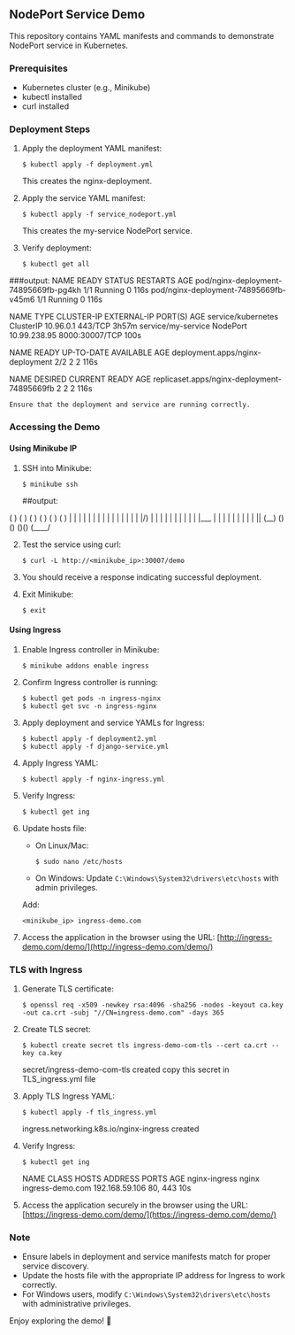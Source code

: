 ## NodePort Service Demo

This repository contains YAML manifests and commands to demonstrate NodePort service in Kubernetes.

### Prerequisites
- Kubernetes cluster (e.g., Minikube)
- kubectl installed
- curl installed

### Deployment Steps

1. Apply the deployment YAML manifest:
    ```shell
    $ kubectl apply -f deployment.yml
    ```
    This creates the nginx-deployment.

2. Apply the service YAML manifest:
    ```shell
    $ kubectl apply -f service_nodeport.yml
    ```
    This creates the my-service NodePort service.

3. Verify deployment:
    ```shell
    $ kubectl get all
    ```
###output:
  NAME                                    READY   STATUS    RESTARTS   AGE
pod/nginx-deployment-74895669fb-pg4kh   1/1     Running   0          116s
pod/nginx-deployment-74895669fb-v45m6   1/1     Running   0          116s

NAME                 TYPE        CLUSTER-IP     EXTERNAL-IP   PORT(S)          AGE
service/kubernetes   ClusterIP   10.96.0.1      <none>        443/TCP          3h57m
service/my-service   NodePort    10.99.238.95   <none>        8000:30007/TCP   100s

NAME                               READY   UP-TO-DATE   AVAILABLE   AGE
deployment.apps/nginx-deployment   2/2     2            2           116s

NAME                                          DESIRED   CURRENT   READY   AGE
replicaset.apps/nginx-deployment-74895669fb   2         2         2       116s
    
    Ensure that the deployment and service are running correctly.

### Accessing the Demo

#### Using Minikube IP

1. SSH into Minikube:
    ```shell
    $ minikube ssh
    ```
    ##output:
  
( ) ( ) ( ) ( ) ( ) ( )
| | | | | | | | | | | |
| | | |/) | | | | | | |
| | | |___ | | | | | | | |
| || (__) () () ()()
(____/



2. Test the service using curl:
    ```shell
    $ curl -L http://<minikube_ip>:30007/demo
    ```

3. You should receive a response indicating successful deployment.

4. Exit Minikube:
    ```shell
    $ exit
    ```

#### Using Ingress

1. Enable Ingress controller in Minikube:
    ```shell
    $ minikube addons enable ingress
    ```

2. Confirm Ingress controller is running:
    ```shell
    $ kubectl get pods -n ingress-nginx
    $ kubectl get svc -n ingress-nginx
    ```

3. Apply deployment and service YAMLs for Ingress:
    ```shell
    $ kubectl apply -f deployment2.yml
    $ kubectl apply -f django-service.yml
    ```

4. Apply Ingress YAML:
    ```shell
    $ kubectl apply -f nginx-ingress.yml
    ```

5. Verify Ingress:
    ```shell
    $ kubectl get ing
    ```

6. Update hosts file:
    - On Linux/Mac:
        ```shell
        $ sudo nano /etc/hosts
        ```
    - On Windows:
        Update `C:\Windows\System32\drivers\etc\hosts` with admin privileges.

    Add:
    ```
    <minikube_ip> ingress-demo.com
    ```

7. Access the application in the browser using the URL: [http://ingress-demo.com/demo/](http://ingress-demo.com/demo/)

### TLS with Ingress

1. Generate TLS certificate:
    ```shell
    $ openssl req -x509 -newkey rsa:4096 -sha256 -nodes -keyout ca.key -out ca.crt -subj "//CN=ingress-demo.com" -days 365
    ```

2. Create TLS secret:
    ```shell
    $ kubectl create secret tls ingress-demo-com-tls --cert ca.crt --key ca.key
    ```
    secret/ingress-demo-com-tls created
    copy this secret in TLS_ingress.yml file

3. Apply TLS Ingress YAML:
    ```shell
    $ kubectl apply -f tls_ingress.yml
    ```
    ingress.networking.k8s.io/nginx-ingress created

4. Verify Ingress:
    ```shell
    $ kubectl get ing
    ```
    NAME            CLASS   HOSTS              ADDRESS          PORTS     AGE
nginx-ingress   nginx   ingress-demo.com   192.168.59.106   80, 443   10s

5. Access the application securely in the browser using the URL: [https://ingress-demo.com/demo/](https://ingress-demo.com/demo/)

### Note

- Ensure labels in deployment and service manifests match for proper service discovery.
- Update the hosts file with the appropriate IP address for Ingress to work correctly.
- For Windows users, modify `C:\Windows\System32\drivers\etc\hosts` with administrative privileges.

Enjoy exploring the demo! 🚀
